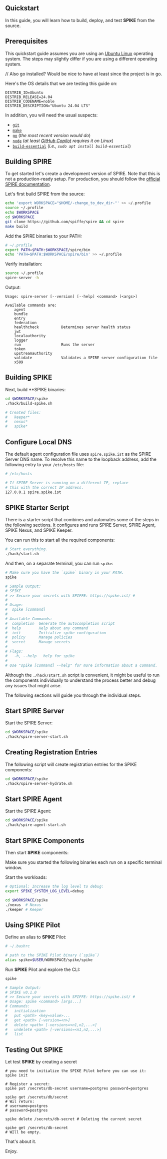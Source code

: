 ## Quickstart

In this guide, you will learn how to build, deploy, and test **SPIKE** from the 
source.

## Prerequisites

This quickstart guide assumes you are using an [Ubuntu Linux][ubuntu] operating 
system. The steps may slightly differ if you are using a different operating 
system.

// Also go installed? Would be nice to have at least since the project is in go.

[ubuntu]: https://ubuntu.com/

Here's the OS details that we are testing this guide on:

```text
DISTRIB_ID=Ubuntu
DISTRIB_RELEASE=24.04
DISTRIB_CODENAME=noble
DISTRIB_DESCRIPTION="Ubuntu 24.04 LTS"
```

In addition, you will need the usual suspects:

* [`git`](https://git-scm.com/)
* [`make`](https://www.gnu.org/software/make/)
* [`go`](https://go.dev/) (*the most recent version would do*)
* [`node`](https://nodejs.org) (*at least [GitHub Copilot][copilot] requires it on Linux*)
* [`build-essential`](https://packages.ubuntu.com/hirsute/build-essential)
  (*i.e., `sudo apt install build-essential`*)

[copilot]: https://copilot.github.com/ "GitHub Copilot"

## Building SPIRE

To get started let's create a development version of SPIRE. Note that this is
not a production-ready setup. For production, you should follow the 
[official SPIRE documentation][spire-prod].

[spire-prod]: https://spiffe.io/docs/latest/deploying/configuring/

Let's first build SPIRE from the source:

```bash
echo 'export WORKSPACE="$HOME/-change_to_dev_dir-"' >> ~/.profile
source ~/.profile
echo $WORKSPACE
cd $WORKSPACE
git clone https://github.com/spiffe/spire && cd spire
make build
```

Add the SPIRE binaries to your PATH:

```bash
# ~/.profile
export PATH=$PATH:$WORKSPACE/spire/bin
echo 'PATH=$PATH:$WORKSPACE/spire/bin' >> ~/.profile
```

Verify installation:

```bash 
source ~/.profile
spire-server -h
```

Output:

```text
Usage: spire-server [--version] [--help] <command> [<args>]

Available commands are:
    agent                
    bundle               
    entry                
    federation           
    healthcheck          Determines server health status
    jwt                  
    localauthority       
    logger               
    run                  Runs the server
    token                
    upstreamauthority    
    validate             Validates a SPIRE server configuration file
    x509  
```

## Building SPIKE

Next, build **SPIKE binaries:

```bash
cd $WORKSPACE/spike
./hack/build-spike.sh

# Created files:
#   keeper*
#   nexus*
#   spike*
```

## Configure Local DNS

The default agent configuration file uses `spire.spike.ist` as the SPIRE Server
DNS name. To resolve this name to the loopback address, add the following entry
to your `/etc/hosts` file:

```bash
# /etc/hosts

# If SPIRE Server is running on a different IP, replace
# this with the correct IP address.
127.0.0.1 spire.spike.ist
```

## SPIKE Starter Script

There is a starter script that combines and automates some of the steps in the
following sections. It configures and runs SPIRE Server, SPIRE Agent, 
SPIKE Nexus, and SPIKE Keeper.

You can run this to start all the required components:

```bash
# Start everything.
./hack/start.sh
```

And then, on a separate terminal, you can run `spike`:

```bash
# Make sure you have the `spike` binary in your PATH.
spike

# Sample Output:
# SPIKE
# >> Secure your secrets with SPIFFE: https://spike.ist/ #
#
# Usage:
#  spike [command]
#
# Available Commands:
#  completion  Generate the autocompletion script
#  help        Help about any command
#  init        Initialize spike configuration
#  policy      Manage policies
#  secret      Manage secrets
#
# Flags:
#   -h, --help   help for spike
#
# Use "spike [command] --help" for more information about a command.
```

Although the `./hack/start.sh` script is convenient, it might be useful
to run the components individually to understand the process better and
debug any issues that might arise.

The following sections will guide you through the individual steps.

## Start SPIRE Server

Start the SPIRE Server:

```bash
cd $WORKSPACE/spike
./hack/spire-server-start.sh
```

## Creating Registration Entries

The following script will create registration entries for the SPIKE components:

```bash
cd $WORKSPACE/spike
./hack/spire-server-hydrate.sh
```

## Start SPIRE Agent

Start the SPIRE Agent:

```bash
cd $WORKSPACE/spike
./hack/spire-agent-start.sh
```

## Start SPIKE Components

Then start **SPIKE** components:

Make sure you started the following binaries each run on a specific terminal 
window.

Start the workloads:

```bash
# Optional: Increase the log level to debug:
export SPIKE_SYSTEM_LOG_LEVEL=debug

cd $WORKSPACE/spike
./nexus  # Nexus
./keeper # Keeper
```

## Using SPIKE Pilot

Define an alias to **SPIKE** Pilot:

```bash
# ~/.bashrc

# path to the SPIKE Pilot binary (`spike`)
alias spike=$USER/WORKSPACE/spike/spike
```

Run **SPIKE** Pilot and explore the CLI:

```bash
spike

# Sample Output:
# SPIKE v0.1.0
# >> Secure your secrets with SPIFFE: https://spike.ist/ #
# Usage: spike <command> [args...]
# Commands:
#   initialization
#   put <path> <key=value>...
#   get <path> [-version=<n>]
#   delete <path> [-versions=<n1,n2,...>]
#   undelete <path> [-versions=<n1,n2,...>]
#   list
```

## Testing Out SPIKE

Let test **SPIKE** by creating a secret

```text
# you need to initialize the SPIKE Pilot before you can use it:
spike init

# Register a secret:
spike put /secrets/db-secret username=postgres password=postgres

spike get /secrets/db/secret 
# Wil return:
# username=postgres 
# password=postgres

spike delete /secrets/db-secret # Deleting the current secret

spike get /secrets/db-secret 
# WIll be empty.
```

That's about it.

Enjoy.
